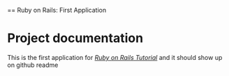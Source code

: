 == Ruby on Rails: First Application
# Project documentation
This is the first application for
[*Ruby on Rails Tutorial*](http://railstutorial.org/)
and it should show up on github readme